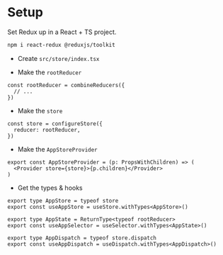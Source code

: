 # Setup

Set Redux up in a React + TS project.

```sh
npm i react-redux @reduxjs/toolkit
```

- Create `src/store/index.tsx`

- Make the `rootReducer`

```tsx title="src/store/index.tsx"
const rootReducer = combineReducers({
  // ...
})
```

- Make the `store`

```tsx title="src/store/index.tsx"
const store = configureStore({
  reducer: rootReducer,
})
```

- Make the `AppStoreProvider`

```tsx title="src/store/index.tsx"
export const AppStoreProvider = (p: PropsWithChildren) => (
  <Provider store={store}>{p.children}</Provider>
)
```

- Get the types & hooks

```tsx title="src/store/index.tsx"
export type AppStore = typeof store
export const useAppStore = useStore.withTypes<AppStore>()

export type AppState = ReturnType<typeof rootReducer>
export const useAppSelector = useSelector.withTypes<AppState>()

export type AppDispatch = typeof store.dispatch
export const useAppDispatch = useDispatch.withTypes<AppDispatch>()
```
